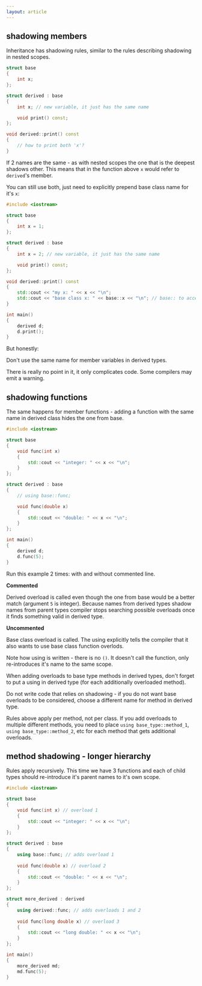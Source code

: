 ```yaml
---
layout: article
---
```


## shadowing members

Inheritance has shadowing rules, similar to the rules describing shadowing in nested scopes.

```c++
struct base
{
    int x;
};

struct derived : base
{
    int x; // new variable, it just has the same name

    void print() const;
};

void derived::print() const
{
    // how to print both 'x'?
}
```

If 2 names are the same - as with nested scopes the one that is the deepest shadows other. This means that in the function above `x` would refer to `derived`'s member.

You can still use both, just need to explicitly prepend base class name for it's `x`:

```c++
#include <iostream>

struct base
{
    int x = 1;
};

struct derived : base
{
    int x = 2; // new variable, it just has the same name

    void print() const;
};

void derived::print() const
{
    std::cout << "my x: " << x << "\n";
    std::cout << "base class x: " << base::x << "\n"; // base:: to access parent member
}

int main()
{
    derived d;
    d.print();
}
```

But honestly:

<div class="note pro-tip">
Don't use the same name for member variables in derived types.
</div>

There is really no point in it, it only complicates code. Some compilers may emit a warning.

## shadowing functions

The same happens for member functions - adding a function with the same name in derived class hides the one from base.

```c++
#include <iostream>

struct base
{
    void func(int x)
    {
        std::cout << "integer: " << x << "\n";
    }
};

struct derived : base
{
    // using base::func;

    void func(double x)
    {
        std::cout << "double: " << x << "\n";
    }
};

int main()
{
    derived d;
    d.func(5);
}
```

Run this example 2 times: with and without commented line.

**Commented**

Derived overload is called even though the one from base would be a better match (argument `5` is integer). Because names from derived types shadow names from parent types compiler stops searching possible overloads once it finds something valid in derived type.

**Uncommented**

Base class overload is called. The using explicitly tells the compiler that it also wants to use base class function overlods.

Note how using is written - there is no `()`. It doesn't call the function, only re-introduces it's name to the same scope.

<div class="note pro-tip">
When adding overloads to base type methods in derived types, don't forget to put a using in derived type (for each additionally overloaded method).

Do not write code that relies on shadowing - if you do not want base overloads to be considered, choose a different name for method in derived type.
</div>

Rules above apply per method, not per class. If you add overloads to multiple different methods, you need to place `using base_type::method_1`, `using base_type::method_2`, etc for each method that gets additional overloads.

## method shadowing - longer hierarchy

Rules apply recursively. This time we have 3 functions and each of child types should re-introduce it's parent names to it's own scope.

```c++
#include <iostream>

struct base
{
    void func(int x) // overload 1
    {
        std::cout << "integer: " << x << "\n";
    }
};

struct derived : base
{
    using base::func; // adds overload 1
    
    void func(double x) // overload 2
    {
        std::cout << "double: " << x << "\n";
    }
};

struct more_derived : derived
{
    using derived::func; // adds overloads 1 and 2
    
    void func(long double x) // overload 3
    {
        std::cout << "long double: " << x << "\n";
    }
};

int main()
{
    more_derived md;
    md.func(5);
}
```

